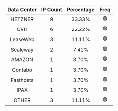 | Data Center | IP Count | Percentage | Freq |
|:------------:|:--------:|:-----------:|:-----:|
| HETZNER | 9 | 33.33% | 🟢 |
| OVH | 6 | 22.22% | 🟢 |
| LeaseWeb | 3 | 11.11% | 🟢 |
| Scaleway | 2 | 7.41% | 🟢 |
| AMAZON | 1 | 3.70% | 🟢 |
| Contabo | 1 | 3.70% | 🟢 |
| Fasthosts | 1 | 3.70% | 🟢 |
| IPAX | 1 | 3.70% | 🟢 |
| OTHER | 3 | 11.11% | 🟢 |